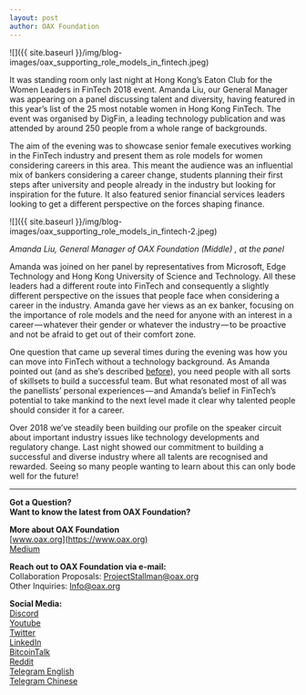 ```yaml
---
layout: post
author: OAX Foundation
---
```

![]({{ site.baseurl }}/img/blog-images/oax_supporting_role_models_in_fintech.jpeg)

It was standing room only last night at Hong Kong’s Eaton Club for the Women Leaders in FinTech 2018 event. Amanda Liu, our General Manager was appearing on a panel discussing talent and diversity, having featured in this year’s list of the 25 most notable women in Hong Kong FinTech. The event was organised by DigFin, a leading technology publication and was attended by around 250 people from a whole range of backgrounds.

The aim of the evening was to showcase senior female executives working in the FinTech industry and present them as role models for women considering careers in this area. This meant the audience was an influential mix of bankers considering a career change, students planning their first steps after university and people already in the industry but looking for inspiration for the future. It also featured senior financial services leaders looking to get a different perspective on the forces shaping finance.

![]({{ site.baseurl }}/img/blog-images/oax_supporting_role_models_in_fintech-2.jpeg)

_Amanda Liu, General Manager of OAX Foundation (Middle) , at the panel_

Amanda was joined on her panel by representatives from Microsoft, Edge Technology and Hong Kong University of Science and Technology. All these leaders had a different route into FinTech and consequently a slightly different perspective on the issues that people face when considering a career in the industry. Amanda gave her views as an ex banker, focusing on the importance of role models and the need for anyone with an interest in a career — whatever their gender or whatever the industry — to be proactive and not be afraid to get out of their comfort zone.

One question that came up several times during the evening was how you can move into FinTech without a technology background. As Amanda pointed out (and as she’s described [before](https://medium.com/@OAX_Foundation/building-for-the-future-c7c8835c040a)), you need people with all sorts of skillsets to build a successful team. But what resonated most of all was the panellists’ personal experiences — and Amanda’s belief in FinTech’s potential to take mankind to the next level made it clear why talented people should consider it for a career.

Over 2018 we’ve steadily been building our profile on the speaker circuit about important industry issues like technology developments and regulatory change. Last night showed our commitment to building a successful and diverse industry where all talents are recognised and rewarded. Seeing so many people wanting to learn about this can only bode well for the future!

---

**Got a Question?**  
**Want to know the latest from OAX Foundation?**  

**More about OAX Foundation**  
[www.oax.org](https://www.oax.org)  
[Medium](https://medium.com/@OAX_Foundation)  

**Reach out to OAX Foundation via e-mail:**  
Collaboration Proposals: [ProjectStallman@oax.org](mailto:ProjectStallman@oax.org)  
Other Inquiries: [Info@oax.org](mailto:Info@oax.org)  

**Social Media:**  
[Discord](https://discordapp.com/invite/ZH5YHkb)  
[Youtube](https://bit.ly/2Bvsk73)  
[Twitter](https://twitter.com/OAX_Foundation)  
[LinkedIn](https://www.linkedin.com/company/oax-foundation/)  
[BitcoinTalk](http://bitcointalk.org/index.php?topic=1943946)  
[Reddit](https://www.reddit.com/r/OpenANX/)  
[Telegram English](https://t.me/openanxteam)  
[Telegram Chinese](https://t.me/oax_cn)  